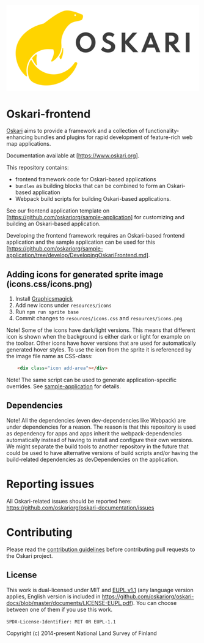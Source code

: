 ![alt text](resources/oskari_logo_rgb_horizontal.svg "Oskari logo")

# Oskari-frontend

[Oskari](https://www.oskari.org/) aims to provide a framework and a collection of functionality-enhancing bundles and plugins for rapid development of feature-rich web map applications.

Documentation available at [https://www.oskari.org].

This repository contains:
- frontend framework code for Oskari-based applications
- `bundles` as building blocks that can be combined to form an Oskari-based application
- Webpack build scripts for building Oskari-based applications.

See our frontend application template on [https://github.com/oskariorg/sample-application] for customizing and building an Oskari-based application.

Developing the frontend framework requires an Oskari-based frontend application and the sample application can be used for this [https://github.com/oskariorg/sample-application/tree/develop/DevelopingOskariFrontend.md].

## Adding icons for generated sprite image (icons.css/icons.png)

1) Install [Graphicsmagick](http://www.graphicsmagick.org/)
2) Add new icons under `resources/icons`
3) Run `npm run sprite base`
4) Commit changes to `resources/icons.css` and `resources/icons.png`

Note! Some of the icons have dark/light versions. This means that different icon is shown when the background is either dark or light for example on the toolbar. Other icons have hover versions that are used for automatically generated hover styles. To use the icon from the sprite it is referenced by the image file name as CSS-class:

```html
    <div class="icon add-area"></div>
```

Note! The same script can be used to generate application-specific overrides. See [sample-application](https://github.com/oskariorg/sample-application) for details.

## Dependencies

Note! All the dependencies (even dev-dependencies like Webpack) are under dependencies for a reason. The reason is that this repository is used as dependency for apps and apps inherit the webpack-dependencies automatically instead of having to install and configure their own versions. We might separate the build tools to another repository in the future that could be used to have alternative versions of build scripts and/or having the build-related dependencies as devDependencies on the application.

# Reporting issues

All Oskari-related issues should be reported here: https://github.com/oskariorg/oskari-documentation/issues

# Contributing

Please read the [contribution guidelines](https://oskari.org/contribute) before contributing pull requests to the Oskari project.

## License
 
This work is dual-licensed under MIT and [EUPL v1.1](https://joinup.ec.europa.eu/software/page/eupl/licence-eupl) 
(any language version applies, English version is included in https://github.com/oskariorg/oskari-docs/blob/master/documents/LICENSE-EUPL.pdf).
You can choose between one of them if you use this work.
 
`SPDX-License-Identifier: MIT OR EUPL-1.1`

Copyright (c) 2014-present National Land Survey of Finland
